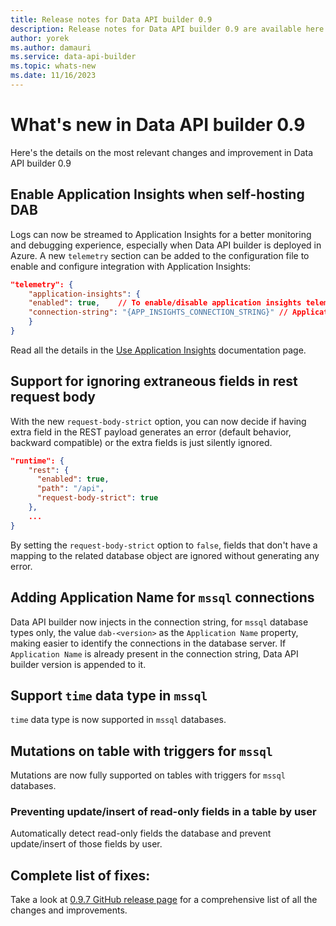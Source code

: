 ```yaml
---
title: Release notes for Data API builder 0.9
description: Release notes for Data API builder 0.9 are available here.
author: yorek
ms.author: damauri
ms.service: data-api-builder 
ms.topic: whats-new 
ms.date: 11/16/2023
---
```


# What's new in Data API builder 0.9

Here's the details on the most relevant changes and improvement in Data API builder 0.9

## Enable Application Insights when self-hosting DAB

Logs can now be streamed to Application Insights for a better monitoring and debugging experience, especially when Data API builder is deployed in Azure. A new `telemetry` section can be added to the configuration file to enable and configure integration with Application Insights:

```json
"telemetry": {
    "application-insights": {
    "enabled": true,    // To enable/disable application insights telemetry
    "connection-string": "{APP_INSIGHTS_CONNECTION_STRING}" // Application Insights connection string to send telemetry
    }
}
```

Read all the details in the [Use Application Insights](./use-application-insights.md) documentation page.


## Support for ignoring extraneous fields in rest request body

With the new `request-body-strict` option, you can now decide if having extra field in the REST payload generates an error (default behavior, backward compatible) or the extra fields is just silently ignored. 

```json
"runtime": {
    "rest": {
      "enabled": true,
      "path": "/api",
      "request-body-strict": true
    },
    ...
}
```

By setting the `request-body-strict` option to `false`, fields that don't have a mapping to the related database object are ignored without generating any error.

## Adding Application Name for `mssql` connections 

Data API builder now injects in the connection string, for `mssql` database types only, the value `dab-<version>` as the `Application Name` property, making easier to identify the connections in the database server. If `Application Name` is already present in the connection string, Data API builder version is appended to it.

## Support `time` data type in `mssql`

`time` data type is now supported in `mssql` databases.

## Mutations on table with triggers for `mssql`

Mutations are now fully supported on tables with triggers for `mssql` databases.

### Preventing update/insert of read-only fields in a table by user 

Automatically detect read-only fields the database and prevent update/insert of those fields by user.  

## Complete list of fixes:

Take a look at [0.9.7 GitHub release page](https://github.com/Azure/data-api-builder/releases/tag/v0.9.7) for a comprehensive list of all the changes and improvements.

